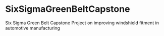 # SixSigmaGreenBeltCapstone
Six Sigma Green Belt Capstone Project on improving windshield fitment in automotive manufacturing
